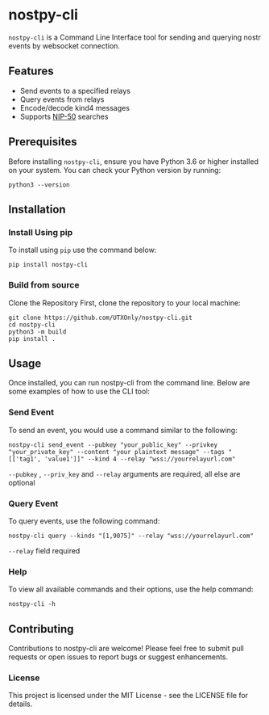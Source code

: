 # nostpy-cli

`nostpy-cli` is a Command Line Interface tool for sending and querying nostr events by websocket connection.

## Features

- Send events to a specified relays
- Query events from relays
- Encode/decode kind4 messages
- Supports [NIP-50](https://github.com/nostr-protocol/nips/blob/master/50.md) searches

## Prerequisites

Before installing `nostpy-cli`, ensure you have Python 3.6 or higher installed on your system. You can check your Python version by running:

```
python3 --version
```
## Installation

### Install Using pip
To install using `pip` use the command below:
```
pip install nostpy-cli
```

### Build from source
Clone the Repository
First, clone the repository to your local machine:

```
git clone https://github.com/UTXOnly/nostpy-cli.git
cd nostpy-cli
python3 -m build
pip install .
```



## Usage
Once installed, you can run nostpy-cli from the command line. Below are some examples of how to use the CLI tool:

### Send Event
To send an event, you would use a command similar to the following:

```
nostpy-cli send_event --pubkey "your_public_key" --privkey "your_private_key" --content "your plaintext message" --tags "[['tag1', 'value1']]" --kind 4 --relay "wss://yourrelayurl.com"
```
`--pubkey` , `--priv_key` and `--relay` arguments are required, all else are optional

### Query Event
To query events, use the following command:

```
nostpy-cli query --kinds "[1,9075]" --relay "wss://yourrelayurl.com"
```
`--relay` field required
### Help
To view all available commands and their options, use the help command:

```
nostpy-cli -h
```
## Contributing
Contributions to nostpy-cli are welcome! Please feel free to submit pull requests or open issues to report bugs or suggest enhancements.

### License
This project is licensed under the MIT License - see the LICENSE file for details.
